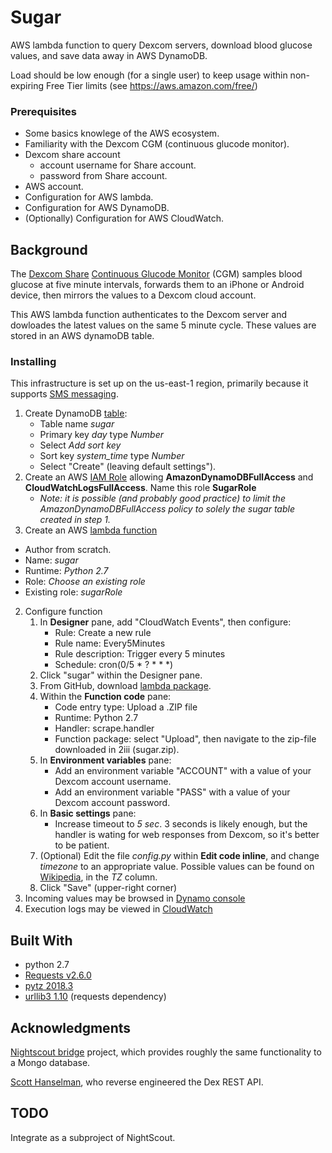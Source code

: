 # Sugar

AWS lambda function to query Dexcom servers, download blood glucose values, and save data away in AWS DynamoDB.

Load should be low enough (for a single user) to keep usage within non-expiring Free Tier limits (see https://aws.amazon.com/free/)

### Prerequisites

- Some basics knowlege of the AWS ecosystem.
- Familiarity with the Dexcom CGM (continuous glucode monitor).
- Dexcom share account
  * account username for Share account.
  * password from Share account.
- AWS account.
- Configuration for AWS lambda.
- Configuration for AWS DynamoDB.
- (Optionally) Configuration for AWS CloudWatch.

## Background

The [Dexcom Share](https://www.dexcom.com/get-started-cgm) [Continuous Glucode Monitor](https://en.wikipedia.org/wiki/Continuous_glucose_monitor) (CGM) samples blood glucose at five minute intervals, forwards them to an iPhone or Android device, then mirrors the values to a Dexcom cloud account.

This AWS lambda function authenticates to the Dexcom server and dowloades the latest values on the same 5 minute cycle. These values are stored in an AWS dynamoDB table.



### Installing

This infrastructure is set up on the us-east-1 region, primarily because it supports [SMS messaging](https://docs.aws.amazon.com/sns/latest/dg/sms_supported-countries.html).


1. Create DynamoDB [table](https://console.aws.amazon.com/dynamodb/home?region=us-east-1#):
     * Table name *sugar*
     * Primary key *day* type *Number*
     * Select *Add sort key*
     * Sort key *system_time* type *Number*
     * Select "Create" (leaving default settings").
2. Create an AWS [IAM Role](https://console.aws.amazon.com/iam/home#/roles) allowing **AmazonDynamoDBFullAccess** and **CloudWatchLogsFullAccess**. Name this role **SugarRole**
   - *Note: it is possible (and probably good practice) to limit the AmazonDynamoDBFullAccess policy to solely the *sugar* table created in step 1.*
3. Create an AWS [lambda function](https://console.aws.amazon.com/lambda/home?region=us-east-1#/create)
 - Author from scratch.
 - Name: *sugar*
 - Runtime: *Python 2.7*
 - Role: *Choose an existing role*
 - Existing role: *sugarRole*
2. Configure function
   1. In **Designer** pane, add "CloudWatch Events", then configure:
      * Rule: Create a new rule
      * Rule name: Every5Minutes
      * Rule description: Trigger every 5 minutes
      * Schedule: cron(0/5 * ? * * *)
   2. Click "sugar" within the Designer pane.
   3. From GitHub, download [lambda package](https://github.com/michael-stricklin/sugar/releases/download/v1.0.0/sugar.zip).
   4. Within the **Function code** pane:
      * Code entry type: Upload a .ZIP file
      * Runtime: Python 2.7
      * Handler: scrape.handler
      * Function package: select "Upload", then navigate to the zip-file downloaded in 2iii (sugar.zip).
   5. In **Environment variables** pane:
      * Add an environment variable "ACCOUNT" with a value of your Dexcom account username.
      * Add an environment variable "PASS" with a value of your Dexcom account password.
   6. In **Basic settings** pane:
      * Increase timeout to *5 sec*. 3 seconds is likely enough, but the handler is wating for web responses from Dexcom, so it's better to be patient.
   7. (Optional) Edit the file *config.py* within **Edit code inline**, and change *timezone* to an appropriate value. Possible values can be found on [Wikipedia](https://en.wikipedia.org/wiki/List_of_tz_database_time_zones#List), in the *TZ* column.
   8. Click "Save" (upper-right corner)
3. Incoming values may be browsed in [Dynamo console](https://console.aws.amazon.com/dynamodb/home?region=us-east-1#tables:selected=sugar)
4. Execution logs may be viewed in [CloudWatch](https://console.aws.amazon.com/cloudwatch/home?region=us-east-1#logStream:group=/aws/lambda/sugar;streamFilter=typeLogStreamPrefix)
   

## Built With
- python 2.7
- [Requests v2.6.0](http://docs.python-requests.org/en/master/)
- [pytz 2018.3](http://pytz.sourceforge.net/)
- [urllib3 1.10](https://pypi.python.org/pypi/urllib3/1.10) (requests dependency)


## Acknowledgments

[Nightscout bridge](https://github.com/nightscout) project, which provides roughly the same functionality to a Mongo database.

[Scott Hanselman](http://www.hanselman.com/blog/BridgingDexcomShareCGMReceiversAndNightscout.aspx), who reverse engineered the Dex REST API.

## TODO

Integrate as a subproject of NightScout.
